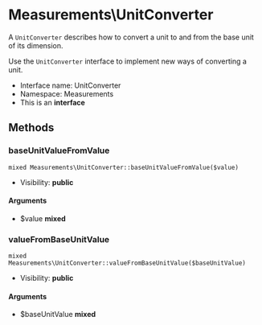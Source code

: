 Measurements\UnitConverter
===============

A `UnitConverter` describes how to convert a unit to and from the base unit of its dimension.

Use the `UnitConverter` interface to implement new ways of converting a unit.


* Interface name: UnitConverter
* Namespace: Measurements
* This is an **interface**






Methods
-------


### baseUnitValueFromValue

    mixed Measurements\UnitConverter::baseUnitValueFromValue($value)





* Visibility: **public**


#### Arguments
* $value **mixed**



### valueFromBaseUnitValue

    mixed Measurements\UnitConverter::valueFromBaseUnitValue($baseUnitValue)





* Visibility: **public**


#### Arguments
* $baseUnitValue **mixed**


